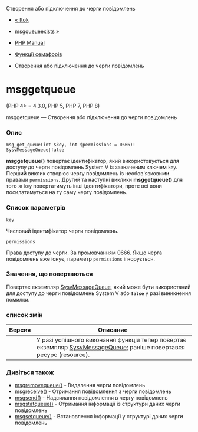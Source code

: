 Створення або підключення до черги повідомлень

-   [« ftok](function.ftok.html)
    
-   [msgqueueexists »](function.msg-queue-exists.html)
    
-   [PHP Manual](index.html)
    
-   [Функції семафорів](ref.sem.html)
    
-   Створення або підключення до черги повідомлень
    

# msggetqueue

(PHP 4> = 4.3.0, PHP 5, PHP 7, PHP 8)

msggetqueue — Створення або підключення до черги повідомлень

### Опис

```methodsynopsis
msg_get_queue(int $key, int $permissions = 0666): SysvMessageQueue|false
```

**msggetqueue()** повертає ідентифікатор, який використовується для доступу до черги повідомлень System V із зазначеним ключем `key`. Перший виклик створює чергу повідомлень із необов'язковими правами `permissions`. Другий та наступні виклики **msggetqueue()** для того ж `key` повертатимуть інші ідентифікатори, проте всі вони посилатимуться на ту саму чергу повідомлень.

### Список параметрів

`key`

Числовий ідентифікатор черги повідомлень.

`permissions`

Права доступу до черги. За промовчанням 0666. Якщо черга повідомлень вже існує, параметр `permissions` ігнорується.

### Значення, що повертаються

Повертає екземпляр [SysvMessageQueue](class.sysvmessagequeue.html), який може бути використаний для доступу до черги повідомлень System V або **`false`** у разі виникнення помилки.

### список змін

| Версия | Описание                                                                                                                                          |
|--------|---------------------------------------------------------------------------------------------------------------------------------------------------|
|        | У разі успішного виконання функція тепер повертає екземпляр [SysvMessageQueue](class.sysvmessagequeue.html); раніше повертався ресурс (resource). |

### Дивіться також

-   [msgremovequeue()](function.msg-remove-queue.html) - Видалення черги повідомлень
-   [msgreceive()](function.msg-receive.html) - Отримання повідомлення з черги повідомлень
-   [msgsend()](function.msg-send.html) - Надсилання повідомлення в чергу повідомлень
-   [msgstatqueue()](function.msg-stat-queue.html) - Отримання інформації із структури даних черги повідомлень
-   [msgsetqueue()](function.msg-set-queue.html) - Встановлення інформації у структурі даних черги повідомлень